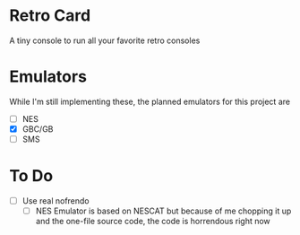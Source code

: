 # Retro Card
A tiny console to run all your favorite retro consoles

# Emulators
While I'm still implementing these, the planned emulators for this project are
 - [ ] NES
 - [x] GBC/GB
 - [ ] SMS

# To Do
 - [ ] Use real nofrendo
    - [ ] NES Emulator is based on NESCAT but because of me chopping it up and the one-file source code, the code is horrendous right now